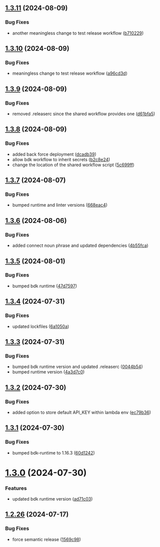## [1.3.11](https://github.com/kognitos/book-openweather/compare/v1.3.10...v1.3.11) (2024-08-09)


### Bug Fixes

* another meaningless change to test release workflow ([b710229](https://github.com/kognitos/book-openweather/commit/b710229cc143540c9acbcaaa7e01af50d0bdfc67))

## [1.3.10](https://github.com/kognitos/book-openweather/compare/v1.3.9...v1.3.10) (2024-08-09)


### Bug Fixes

* meaningless change to test release workflow ([a96cd3d](https://github.com/kognitos/book-openweather/commit/a96cd3d4e042a202897c7a89847afcfee0c1418e))

## [1.3.9](https://github.com/kognitos/book-openweather/compare/v1.3.8...v1.3.9) (2024-08-09)


### Bug Fixes

* removed .releaserc since the shared workflow provides one ([d61bfa5](https://github.com/kognitos/book-openweather/commit/d61bfa5bf8a081987030b2d7e9d3702f637ab6ad))

## [1.3.8](https://github.com/kognitos/book-openweather/compare/v1.3.7...v1.3.8) (2024-08-09)


### Bug Fixes

* added back force deployment ([dcadb39](https://github.com/kognitos/book-openweather/commit/dcadb395e53d6b796f3775f01c6139fa566b0301))
* allow bdk workflow to inherit secrets ([b2c8e24](https://github.com/kognitos/book-openweather/commit/b2c8e24541c28c2171757ebbc95ace6c283a0940))
* change the location of the shared workflow script ([5c699ff](https://github.com/kognitos/book-openweather/commit/5c699fff8b4780a1720db0a1d7be12952be020d6))

## [1.3.7](https://github.com/kognitos/book-openweather/compare/v1.3.6...v1.3.7) (2024-08-07)


### Bug Fixes

* bumped runtime and linter versions ([668eac4](https://github.com/kognitos/book-openweather/commit/668eac4510b6de50eb121bc67ad8a04559e1a861))

## [1.3.6](https://github.com/kognitos/book-openweather/compare/v1.3.5...v1.3.6) (2024-08-06)


### Bug Fixes

* added connect noun phrase and updated dependencies ([4b55fca](https://github.com/kognitos/book-openweather/commit/4b55fca2f47d746e76edb523f5b7d275198a6efb))

## [1.3.5](https://github.com/kognitos/book-openweather/compare/v1.3.4...v1.3.5) (2024-08-01)


### Bug Fixes

* bumped bdk runtime ([47d7597](https://github.com/kognitos/book-openweather/commit/47d7597894e3faf9fe43091524e1c96b763d38bb))

## [1.3.4](https://github.com/kognitos/book-openweather/compare/v1.3.3...v1.3.4) (2024-07-31)


### Bug Fixes

* updated lockfiles ([6a1050a](https://github.com/kognitos/book-openweather/commit/6a1050a49155f86119e8f607ae81e8841cec7508))

## [1.3.3](https://github.com/kognitos/book-openweather/compare/v1.3.2...v1.3.3) (2024-07-31)


### Bug Fixes

* bumped bdk runtime version and updated .releaserc ([0044b54](https://github.com/kognitos/book-openweather/commit/0044b54fb4b65e06bc9c587d1c0957a4e072a274))
* bumped runtime version ([4a3d7c0](https://github.com/kognitos/book-openweather/commit/4a3d7c02aa71879305f95424dcdb42c45b21ad7f))

## [1.3.2](https://github.com/kognitos/book-openweather/compare/v1.3.1...v1.3.2) (2024-07-30)


### Bug Fixes

* added option to store default API_KEY within lambda env ([ec79b36](https://github.com/kognitos/book-openweather/commit/ec79b36936995f19640ce4129fcb3d9a0f857f95))

## [1.3.1](https://github.com/kognitos/book-openweather/compare/v1.3.0...v1.3.1) (2024-07-30)


### Bug Fixes

* bumped bdk-runtime to 1.16.3 ([60d1242](https://github.com/kognitos/book-openweather/commit/60d1242eb78ceb52c612ff0d037a0572eab08d29))

# [1.3.0](https://github.com/kognitos/book-openweather/compare/v1.2.26...v1.3.0) (2024-07-30)


### Features

* updated bdk runtime version ([ad71c03](https://github.com/kognitos/book-openweather/commit/ad71c0358c878b4b711748558e801819047a194a))

## [1.2.26](https://github.com/kognitos/book-openweather/compare/v1.2.25...v1.2.26) (2024-07-17)


### Bug Fixes

* force semantic release ([1569c98](https://github.com/kognitos/book-openweather/commit/1569c985be3a67120edb07de1aea5dad1bc61df6))
